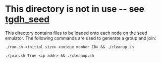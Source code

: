# This directory is not in use -- see [tgdh_seed](https://github.com/John0b1000/tgdh_seed)
This directory contains files to be loaded onto each node on the seed emulator.
The following commands are used to generate a group and join:
```
./run.sh <initial size> <unique member ID> && ./cleanup.sh
```
```
./join.sh True <ip addr> && ./cleanup.sh
```
